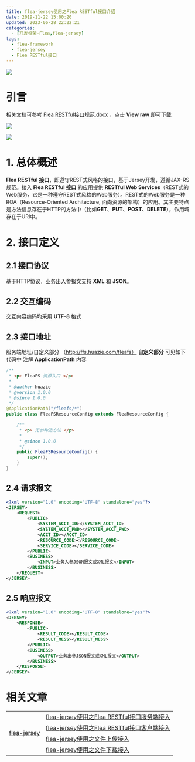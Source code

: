 ```yaml
---
title: flea-jersey使用之Flea RESTful接口介绍
date: 2019-11-22 15:00:20
updated: 2023-06-28 22:22:21
categories:
  - [开发框架-Flea,flea-jersey]
tags:
  - flea-framework
  - flea-jersey
  - Flea RESTful接口
---
```


![](/images/flea-logo.png)

# 引言
相关文档可参考 [Flea RESTful接口规范.docx](https://github.com/Huazie/flea-framework/blob/dev/flea-jersey/Flea%20RESTful%E6%8E%A5%E5%8F%A3%E8%A7%84%E8%8C%83.docx) ，点击 **View raw** 即可下载

<!-- more -->

![](flea-jersey-docx.png)

[![](/images/flea-framework.png)](https://github.com/Huazie/flea-framework)

# 1. 总体概述
**Flea RESTful 接口**，即遵守REST式风格的接口，基于Jersey开发，遵循JAX-RS规范。接入 **Flea RESTful 接口** 的应用提供 **RESTful Web Services**（REST式的Web服务，它是一种遵守REST式风格的Web服务）。REST式的Web服务是一种ROA（Resource-Oriented Architecture, 面向资源的架构）的应用。其主要特点是方法信息存在于HTTP的方法中（比如**GET**、**PUT**、**POST**、**DELETE**），作用域存在于URI中。

# 2. 接口定义
## 2.1 接口协议
基于HTTP协议，业务出入参报文支持 **XML** 和 **JSON**。

## 2.2 交互编码
交互内容编码均采用 **UTF-8** 格式

## 2.3 接口地址
服务端地址/自定义部分 （http://ffs.huazie.com/fleafs）
**自定义部分** 可见如下代码中 注解 **ApplicationPath** 内容
```java
/**
 * <p> FleaFS 资源入口 </p>
 *
 * @author huazie
 * @version 1.0.0
 * @since 1.0.0
 */
@ApplicationPath("/fleafs/*")
public class FleaFSResourceConfig extends FleaResourceConfig {

    /**
     * <p> 无参构造方法 </p>
     *
     * @since 1.0.0
     */
    public FleaFSResourceConfig() {
        super();
    }
}
```

## 2.4 请求报文
```xml
<?xml version="1.0" encoding="UTF-8" standalone="yes"?>
<JERSEY>
    <REQUEST>
        <PUBLIC>
            <SYSTEM_ACCT_ID></SYSTEM_ACCT_ID>
            <SYSTEM_ACCT_PWD></SYSTEM_ACCT_PWD>
            <ACCT_ID></ACCT_ID>
            <RESOURCE_CODE></RESOURCE_CODE>
            <SERVICE_CODE></SERVICE_CODE>
        </PUBLIC>
        <BUSINESS>
            <INPUT>业务入参JSON报文或XML报文</INPUT>
        </BUSINESS>
    </REQUEST>
</JERSEY>
```
## 2.5 响应报文
```xml
<?xml version="1.0" encoding="UTF-8" standalone="yes"?>
<JERSEY>
    <RESPONSE>
        <PUBLIC>
            <RESULT_CODE></RESULT_CODE>
            <RESULT_MESS></RESULT_MESS>
        </PUBLIC>
        <BUSINESS>
            <OUTPUT>业务出参JSON报文或XML报文</OUTPUT>
        </BUSINESS>
    </RESPONSE>
</JERSEY>
```

# 相关文章
<table>
  <tr>
    <td rowspan="5" align="left" > 
      <a href="../../../../../../categories/开发框架-Flea/flea-jersey/">flea-jersey</a> 
    </td>
  </tr>
  <tr>
    <td align="left" > 
      <a href="../../../../../../2019/11/29/flea-framework/flea-jersey/flea-jersey-server/">flea-jersey使用之Flea RESTful接口服务端接入</a> 
    </td>
  </tr>
  <tr>
    <td align="left" > 
      <a href="../../../../../../2019/12/15/flea-framework/flea-jersey/flea-jersey-client/">flea-jersey使用之Flea RESTful接口客户端接入</a> 
    </td>
  </tr>
  <tr>
    <td align="left" > 
      <a href="../../../../../../2019/12/18/flea-framework/flea-jersey/flea-jersey-file-upload/">flea-jersey使用之文件上传接入</a> 
    </td>
  </tr>
  <tr>
    <td align="left" > 
      <a href="../../../../../../2019/12/22/flea-framework/flea-jersey/flea-jersey-file-download/">flea-jersey使用之文件下载接入</a> 
    </td>
  </tr>
</table>
